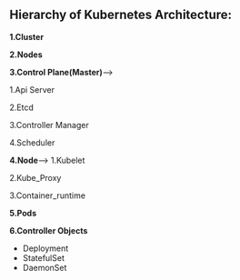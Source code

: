 ## Hierarchy of Kubernetes Architecture:

**1.Cluster**
                
**2.Nodes**
                
**3.Control Plane(Master)**-->

  1.Api Server
  
  2.Etcd
  
  3.Controller Manager
  
  4.Scheduler
                            
 **4.Node**-->
 1.Kubelet
 
 2.Kube_Proxy
 
 3.Container_runtime
                                    
 **5.Pods**
                
 **6.Controller Objects**
 * Deployment
 * StatefulSet
 * DaemonSet
                  
                
                


